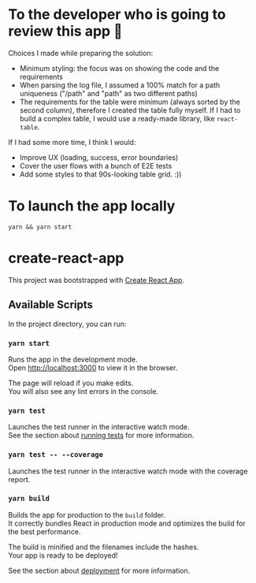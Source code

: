 # To the developer who is going to review this app 👋

Choices I made while preparing the solution:

- Minimum styling: the focus was on showing the code and the requirements
- When parsing the log file, I assumed a 100% match for a path uniqueness ("/path" and "path" as two different paths)
- The requirements for the table were minimum (always sorted by the second column), therefore I created the table fully myself. If I had to build a complex table, I would use a ready-made library, like `react-table`.

If I had some more time, I think I would:

- Improve UX (loading, success, error boundaries)
- Cover the user flows with a bunch of E2E tests
- Add some styles to that 90s-looking table grid. :))

# To launch the app locally

 `yarn && yarn start`

# create-react-app

This project was bootstrapped with [Create React App](https://github.com/facebook/create-react-app).

## Available Scripts

In the project directory, you can run:

### `yarn start`

Runs the app in the development mode.\
Open [http://localhost:3000](http://localhost:3000) to view it in the browser.

The page will reload if you make edits.\
You will also see any lint errors in the console.

### `yarn test`

Launches the test runner in the interactive watch mode.\
See the section about [running tests](https://facebook.github.io/create-react-app/docs/running-tests) for more information.

### `yarn test -- --coverage`

Launches the test runner in the interactive watch mode with the coverage report.

### `yarn build`

Builds the app for production to the `build` folder.\
It correctly bundles React in production mode and optimizes the build for the best performance.

The build is minified and the filenames include the hashes.\
Your app is ready to be deployed!

See the section about [deployment](https://facebook.github.io/create-react-app/docs/deployment) for more information.
